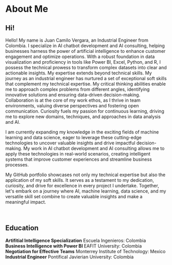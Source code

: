 <h1>About Me</h1> 
<h2>Hi!</h2> Hello! My name is Juan Camilo Vergara, an Industrial Engineer from Colombia. I specialize in AI chatbot development and AI consulting, helping businesses harness the power of artificial intelligence to enhance customer engagement and optimize operations. With a robust foundation in data visualization and proficiency in tools like Power BI, Excel, Python, and R, I possess the technical prowess to transform complex datasets into clear and actionable insights.
My expertise extends beyond technical skills. My journey as an industrial engineer has nurtured a set of exceptional soft skills that complement my technical expertise. My critical thinking abilities enable me to approach complex problems from different angles, identifying innovative solutions and ensuring data-driven decision-making. Collaboration is at the core of my work ethos, as I thrive in team environments, valuing diverse perspectives and fostering open communication. Curiosity fuels my passion for continuous learning, driving me to explore new domains, techniques, and approaches in data analysis and AI.

I am currently expanding my knowledge in the exciting fields of machine learning and data science, eager to leverage these cutting-edge technologies to uncover valuable insights and drive impactful decision-making. My work in AI chatbot development and AI consulting allows me to apply these technologies in real-world scenarios, creating intelligent systems that improve customer experiences and streamline business processes.

My GitHub portfolio showcases not only my technical expertise but also the application of my soft skills. It serves as a testament to my dedication, curiosity, and drive for excellence in every project I undertake. Together, let's embark on a journey where AI, machine learning, data science, and my versatile skill set combine to create valuable insights and make a meaningful impact.

<br /> <h2>Education</h2>
<b>Artifitial Intelligence Specialization</b> Escuela Ingenieros: Colombia
<b>Business Intelligence with Power BI </b> EAFIT University: Colombia
<b>Negotiation for Effective Teams</b> Monterrey Institute of Technology: Mexico
<b>Industrial Engineer</b> Pontifical Javierian University: Colombia
